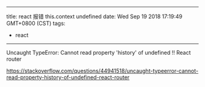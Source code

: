 
---
title: react 报错 this.context undefined
date: Wed Sep 19 2018 17:19:49 GMT+0800 (CST)
tags:
 - react
---

Uncaught TypeError: Cannot read property 'history' of undefined !! React router


https://stackoverflow.com/questions/44941518/uncaught-typeerror-cannot-read-property-history-of-undefined-react-router